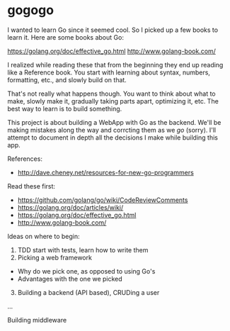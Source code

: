 # gogogo

I wanted to learn Go since it seemed cool. So I picked up a few books to learn it. Here are some books about Go:

https://golang.org/doc/effective_go.html
http://www.golang-book.com/

I realized while reading these that from the beginning they end up reading like a Reference book. You start with learning about syntax, numbers, formatting, etc., and slowly build on that.

That's not really what happens though. You want to think about what to make, slowly make it, gradually taking parts apart, optimizing it, etc. The best way to learn is to build something.

This project is about building a WebApp with Go as the backend. We'll be making mistakes along the way and corrcting them as we *go* (sorry). I'll attempt to document in depth all the decisions I make while building this app.

References:
- http://dave.cheney.net/resources-for-new-go-programmers

Read these first:
- https://github.com/golang/go/wiki/CodeReviewComments
- https://golang.org/doc/articles/wiki/
- https://golang.org/doc/effective_go.html
- http://www.golang-book.com/

Ideas on where to begin:
1. TDD start with tests, learn how to write them
2. Picking a web framework
- Why do we pick one, as opposed to using Go's
- Advantages with the one we picked
3. Building a backend (API based), CRUDing a user

...

Building middleware

